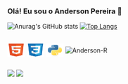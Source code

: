 ### Olá! Eu sou o Anderson Pereira 👋

![Anurag's GitHub stats](https://github-readme-stats.vercel.app/api?username=AndersonPrra&count_private=true&show_icons=true&theme=nord)
[![Top Langs](https://github-readme-stats.vercel.app/api/top-langs/?username=AndersonPrra&layout=compact)](https://github.com/AndersonPrra/github-readme-stats)

<div style= "display: inline_block"><br>
  <img align="center" alt="Anderson-HTML" height="30" width="40" src="https://raw.githubusercontent.com/devicons/devicon/master/icons/html5/html5-original.svg">
  <img align="center" alt="Anderson-CSS" height="30" width="40" src="https://raw.githubusercontent.com/devicons/devicon/master/icons/css3/css3-original.svg">
  <img align="center" alt="Anderson-Python" height="30" width="40" src="https://raw.githubusercontent.com/devicons/devicon/master/icons/python/python-original.svg">
  <img align="center" alt="Anderson-R" height="30" width="40" src="https://www.r-project.org/logo/Rlogo.svg"
</div>

##

<div>
  <a href="https://instagram.com/anderson.prr1" target="_blank"><img src="https://img.shields.io/badge/-Instagram-%23E4405F?style=for-the-badge&logo=instagram&logoColor=white" target="_blank"></a>
  <a href="https://www.linkedin.com/in/anderson-pereira-7632821a5" target="_blank"><img src="https://img.shields.io/badge/-LinkedIn-%230077B5?style=for-the-badge&logo=linkedin&logoColor=white" target="_blank"></a> 
</div>
